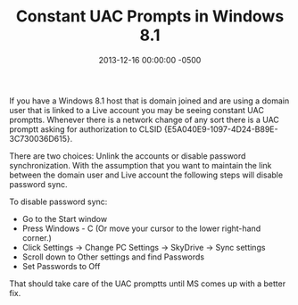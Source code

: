 ﻿---
title:  Constant UAC Prompts in Windows 8.1
date:   2013-12-16 00:00:00 -0500
categories: IT
---

If you have a Windows 8.1 host that is domain joined and are using a domain user that is linked to a Live account you may be seeing constant UAC promptts. Whenever there is a network change of any sort there is a UAC promptt asking for authorization to CLSID {E5A040E9-1097-4D24-B89E-3C730036D615}.

There are two choices: Unlink the accounts or disable password synchronization. With the assumption that you want to maintain the link between the domain user and Live account the following steps will disable password sync.

To disable password sync:

- Go to the Start window
- Press Windows - C (Or move your cursor to the lower right-hand corner.)
- Click Settings -> Change PC Settings -> SkyDrive -> Sync settings
- Scroll down to Other settings and find Passwords
- Set Passwords to Off

That should take care of the UAC promptts until MS comes up with a better fix.
